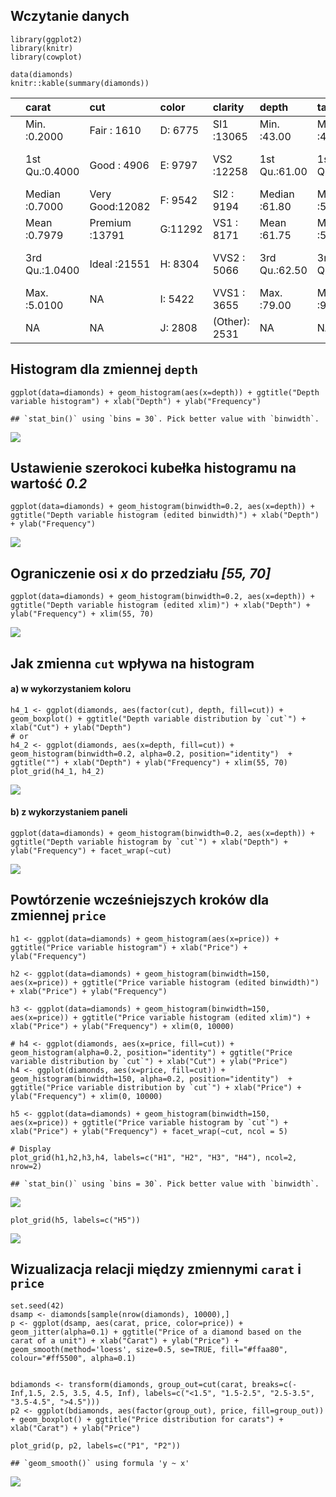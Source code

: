 Wczytanie danych
----------------

    library(ggplot2)
    library(knitr)
    library(cowplot)

    data(diamonds)
    knitr::kable(summary(diamonds))

<table>
<colgroup>
<col style="width: 2%" />
<col style="width: 10%" />
<col style="width: 11%" />
<col style="width: 5%" />
<col style="width: 9%" />
<col style="width: 9%" />
<col style="width: 9%" />
<col style="width: 9%" />
<col style="width: 10%" />
<col style="width: 10%" />
<col style="width: 10%" />
</colgroup>
<thead>
<tr class="header">
<th style="text-align: left;"></th>
<th style="text-align: left;">carat</th>
<th style="text-align: left;">cut</th>
<th style="text-align: left;">color</th>
<th style="text-align: left;">clarity</th>
<th style="text-align: left;">depth</th>
<th style="text-align: left;">table</th>
<th style="text-align: left;">price</th>
<th style="text-align: left;">x</th>
<th style="text-align: left;">y</th>
<th style="text-align: left;">z</th>
</tr>
</thead>
<tbody>
<tr class="odd">
<td style="text-align: left;"></td>
<td style="text-align: left;">Min. :0.2000</td>
<td style="text-align: left;">Fair : 1610</td>
<td style="text-align: left;">D: 6775</td>
<td style="text-align: left;">SI1 :13065</td>
<td style="text-align: left;">Min. :43.00</td>
<td style="text-align: left;">Min. :43.00</td>
<td style="text-align: left;">Min. : 326</td>
<td style="text-align: left;">Min. : 0.000</td>
<td style="text-align: left;">Min. : 0.000</td>
<td style="text-align: left;">Min. : 0.000</td>
</tr>
<tr class="even">
<td style="text-align: left;"></td>
<td style="text-align: left;">1st Qu.:0.4000</td>
<td style="text-align: left;">Good : 4906</td>
<td style="text-align: left;">E: 9797</td>
<td style="text-align: left;">VS2 :12258</td>
<td style="text-align: left;">1st Qu.:61.00</td>
<td style="text-align: left;">1st Qu.:56.00</td>
<td style="text-align: left;">1st Qu.: 950</td>
<td style="text-align: left;">1st Qu.: 4.710</td>
<td style="text-align: left;">1st Qu.: 4.720</td>
<td style="text-align: left;">1st Qu.: 2.910</td>
</tr>
<tr class="odd">
<td style="text-align: left;"></td>
<td style="text-align: left;">Median :0.7000</td>
<td style="text-align: left;">Very Good:12082</td>
<td style="text-align: left;">F: 9542</td>
<td style="text-align: left;">SI2 : 9194</td>
<td style="text-align: left;">Median :61.80</td>
<td style="text-align: left;">Median :57.00</td>
<td style="text-align: left;">Median : 2401</td>
<td style="text-align: left;">Median : 5.700</td>
<td style="text-align: left;">Median : 5.710</td>
<td style="text-align: left;">Median : 3.530</td>
</tr>
<tr class="even">
<td style="text-align: left;"></td>
<td style="text-align: left;">Mean :0.7979</td>
<td style="text-align: left;">Premium :13791</td>
<td style="text-align: left;">G:11292</td>
<td style="text-align: left;">VS1 : 8171</td>
<td style="text-align: left;">Mean :61.75</td>
<td style="text-align: left;">Mean :57.46</td>
<td style="text-align: left;">Mean : 3933</td>
<td style="text-align: left;">Mean : 5.731</td>
<td style="text-align: left;">Mean : 5.735</td>
<td style="text-align: left;">Mean : 3.539</td>
</tr>
<tr class="odd">
<td style="text-align: left;"></td>
<td style="text-align: left;">3rd Qu.:1.0400</td>
<td style="text-align: left;">Ideal :21551</td>
<td style="text-align: left;">H: 8304</td>
<td style="text-align: left;">VVS2 : 5066</td>
<td style="text-align: left;">3rd Qu.:62.50</td>
<td style="text-align: left;">3rd Qu.:59.00</td>
<td style="text-align: left;">3rd Qu.: 5324</td>
<td style="text-align: left;">3rd Qu.: 6.540</td>
<td style="text-align: left;">3rd Qu.: 6.540</td>
<td style="text-align: left;">3rd Qu.: 4.040</td>
</tr>
<tr class="even">
<td style="text-align: left;"></td>
<td style="text-align: left;">Max. :5.0100</td>
<td style="text-align: left;">NA</td>
<td style="text-align: left;">I: 5422</td>
<td style="text-align: left;">VVS1 : 3655</td>
<td style="text-align: left;">Max. :79.00</td>
<td style="text-align: left;">Max. :95.00</td>
<td style="text-align: left;">Max. :18823</td>
<td style="text-align: left;">Max. :10.740</td>
<td style="text-align: left;">Max. :58.900</td>
<td style="text-align: left;">Max. :31.800</td>
</tr>
<tr class="odd">
<td style="text-align: left;"></td>
<td style="text-align: left;">NA</td>
<td style="text-align: left;">NA</td>
<td style="text-align: left;">J: 2808</td>
<td style="text-align: left;">(Other): 2531</td>
<td style="text-align: left;">NA</td>
<td style="text-align: left;">NA</td>
<td style="text-align: left;">NA</td>
<td style="text-align: left;">NA</td>
<td style="text-align: left;">NA</td>
<td style="text-align: left;">NA</td>
</tr>
</tbody>
</table>

Histogram dla zmiennej `depth`
------------------------------

    ggplot(data=diamonds) + geom_histogram(aes(x=depth)) + ggtitle("Depth variable histogram") + xlab("Depth") + ylab("Frequency")

    ## `stat_bin()` using `bins = 30`. Pick better value with `binwidth`.

![](zad_2_files/figure-markdown_strict/histogram-1.png)

Ustawienie szerokoci kubełka histogramu na wartość *0.2*
--------------------------------------------------------

    ggplot(data=diamonds) + geom_histogram(binwidth=0.2, aes(x=depth)) + ggtitle("Depth variable histogram (edited binwidth)") + xlab("Depth") + ylab("Frequency")

![](zad_2_files/figure-markdown_strict/histogram2-1.png)

Ograniczenie osi *x* do przedziału *\[55, 70\]*
-----------------------------------------------

    ggplot(data=diamonds) + geom_histogram(binwidth=0.2, aes(x=depth)) + ggtitle("Depth variable histogram (edited xlim)") + xlab("Depth") + ylab("Frequency") + xlim(55, 70)

![](zad_2_files/figure-markdown_strict/histogram3-1.png)

Jak zmienna `cut` wpływa na histogram
-------------------------------------

#### a) w wykorzystaniem koloru

    h4_1 <- ggplot(diamonds, aes(factor(cut), depth, fill=cut)) + geom_boxplot() + ggtitle("Depth variable distribution by `cut`") + xlab("Cut") + ylab("Depth")
    # or
    h4_2 <- ggplot(diamonds, aes(x=depth, fill=cut)) + geom_histogram(binwidth=0.2, alpha=0.2, position="identity")  + ggtitle("") + xlab("Depth") + ylab("Frequency") + xlim(55, 70)
    plot_grid(h4_1, h4_2)

![](zad_2_files/figure-markdown_strict/histogram4_1-1.png)

#### b) z wykorzystaniem paneli

    ggplot(data=diamonds) + geom_histogram(binwidth=0.2, aes(x=depth)) + ggtitle("Depth variable histogram by `cut`") + xlab("Depth") + ylab("Frequency") + facet_wrap(~cut)

![](zad_2_files/figure-markdown_strict/histogram4_2-1.png)

Powtórzenie wcześniejszych kroków dla zmiennej `price`
------------------------------------------------------

    h1 <- ggplot(data=diamonds) + geom_histogram(aes(x=price)) + ggtitle("Price variable histogram") + xlab("Price") + ylab("Frequency")

    h2 <- ggplot(data=diamonds) + geom_histogram(binwidth=150, aes(x=price)) + ggtitle("Price variable histogram (edited binwidth)") + xlab("Price") + ylab("Frequency")

    h3 <- ggplot(data=diamonds) + geom_histogram(binwidth=150, aes(x=price)) + ggtitle("Price variable histogram (edited xlim)") + xlab("Price") + ylab("Frequency") + xlim(0, 10000)

    # h4 <- ggplot(diamonds, aes(x=price, fill=cut)) + geom_histogram(alpha=0.2, position="identity") + ggtitle("Price variable distribution by `cut`") + xlab("Cut") + ylab("Price")
    h4 <- ggplot(diamonds, aes(x=price, fill=cut)) + geom_histogram(binwidth=150, alpha=0.2, position="identity")  + ggtitle("Price variable distribution by `cut`") + xlab("Price") + ylab("Frequency") + xlim(0, 10000)

    h5 <- ggplot(data=diamonds) + geom_histogram(binwidth=150, aes(x=price)) + ggtitle("Price variable histogram by `cut`") + xlab("Price") + ylab("Frequency") + facet_wrap(~cut, ncol = 5)

    # Display
    plot_grid(h1,h2,h3,h4, labels=c("H1", "H2", "H3", "H4"), ncol=2, nrow=2)

    ## `stat_bin()` using `bins = 30`. Pick better value with `binwidth`.

![](zad_2_files/figure-markdown_strict/histogram5-1.png)

    plot_grid(h5, labels=c("H5"))

![](zad_2_files/figure-markdown_strict/histogram5-2.png)

Wizualizacja relacji między zmiennymi `carat` i `price`
-------------------------------------------------------

    set.seed(42)
    dsamp <- diamonds[sample(nrow(diamonds), 10000),]
    p <- ggplot(dsamp, aes(carat, price, color=price)) + geom_jitter(alpha=0.1) + ggtitle("Price of a diamond based on the carat of a unit") + xlab("Carat") + ylab("Price") + geom_smooth(method='loess', size=0.5, se=TRUE, fill="#ffaa80", colour="#ff5500", alpha=0.1)


    bdiamonds <- transform(diamonds, group_out=cut(carat, breaks=c(-Inf,1.5, 2.5, 3.5, 4.5, Inf), labels=c("<1.5", "1.5-2.5", "2.5-3.5", "3.5-4.5", ">4.5")))
    p2 <- ggplot(bdiamonds, aes(factor(group_out), price, fill=group_out)) + geom_boxplot() + ggtitle("Price distribution for carats") + xlab("Carat") + ylab("Price")

    plot_grid(p, p2, labels=c("P1", "P2"))

    ## `geom_smooth()` using formula 'y ~ x'

![](zad_2_files/figure-markdown_strict/plot-1.png)
